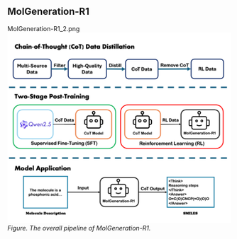 ## MolGeneration-R1

MolGeneration-R1_2.png
![Figure: Pipeline of MolGeneration-R1](MolGeneration-R1_2.png)
*Figure. The overall pipeline of MolGeneration-R1.*